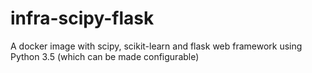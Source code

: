 # infra-scipy-flask
A docker image with scipy, scikit-learn and flask web framework using Python 3.5 (which can be made configurable)

